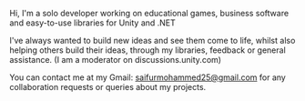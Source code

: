 Hi, I'm a solo developer working on educational games,
business software and easy-to-use libraries for Unity and .NET

I've always wanted to build new ideas and see them come to life,
whilst also helping others build their ideas, through my libraries,
feedback or general assistance. (I am a moderator on discussions.unity.com)

You can contact me at my Gmail:
    saifurmohammed25@gmail.com
for any collaboration requests or queries about my projects.
